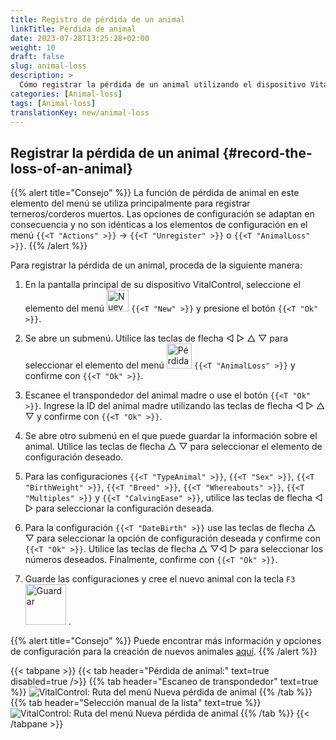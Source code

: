 ```yaml
---
title: Registro de pérdida de un animal
linkTitle: Pérdida de animal
date: 2023-07-28T13:25:28+02:00
weight: 10
draft: false
slug: animal-loss
description: >
  Cómo registrar la pérdida de un animal utilizando el dispositivo VitalControl.
categories: [Animal-loss]
tags: [Animal-loss]
translationKey: new/animal-loss
---
```

## Registrar la pérdida de un animal {#record-the-loss-of-an-animal}

{{% alert title="Consejo" %}}
La función de pérdida de animal en este elemento del menú se utiliza principalmente para registrar terneros/corderos muertos. Las opciones de configuración se adaptan en consecuencia y no son idénticas a los elementos de configuración en el menú `{{<T "Actions" >}}` -> `{{<T "Unregister" >}}` o `{{<T "AnimalLoss" >}}`.
{{% /alert %}}

Para registrar la pérdida de un animal, proceda de la siguiente manera:

1. En la pantalla principal de su dispositivo VitalControl, seleccione el elemento del menú <img src="/icons/main/new-animal.svg" width="35" align="bottom" alt="Nuevo animal" /> `{{<T "New" >}}` y presione el botón `{{<T "Ok" >}}`.

2. Se abre un submenú. Utilice las teclas de flecha ◁ ▷ △ ▽ para seleccionar el elemento del menú <img src="/icons/main/stillbirth.svg" width="40" align="bottom" alt="Pérdida de animal" /> `{{<T "AnimalLoss" >}}` y confirme con `{{<T "Ok" >}}`.

3. Escanee el transpondedor del animal madre o use el botón `{{<T "Ok" >}}`. Ingrese la ID del animal madre utilizando las teclas de flecha ◁ ▷ △ ▽ y confirme con `{{<T "Ok" >}}`.

4. Se abre otro submenú en el que puede guardar la información sobre el animal. Utilice las teclas de flecha △ ▽ para seleccionar el elemento de configuración deseado.

5. Para las configuraciones `{{<T "TypeAnimal" >}}`, `{{<T "Sex" >}}`, `{{<T "BirthWeight" >}}`, `{{<T "Breed" >}}`, `{{<T "Whereabouts" >}}`, `{{<T "Multiples" >}}` y `{{<T "CalvingEase" >}}`, utilice las teclas de flecha ◁ ▷ para seleccionar la configuración deseada.

6. Para la configuración `{{<T "DateBirth" >}}` use las teclas de flecha △ ▽ para seleccionar la opción de configuración deseada y confirme con `{{<T "Ok" >}}`. Utilice las teclas de flecha △ ▽◁ ▷ para seleccionar los números deseados. Finalmente, confirme con `{{<T "Ok" >}}`.

7. Guarde las configuraciones y cree el nuevo animal con la tecla `F3` &nbsp;<img src="/icons/footer/save_exit.svg" width="65" align="bottom" alt="Guardar" />&nbsp;.

{{% alert title="Consejo" %}}
Puede encontrar más información y opciones de configuración para la creación de nuevos animales [aquí](../../settings/animal-registration/).
{{% /alert %}}


{{< tabpane >}}
{{< tab header="Pérdida de animal:" text=true disabled=true />}}
{{% tab header="Escaneo de transpondedor" text=true %}}
![VitalControl: Ruta del menú Nueva pérdida de animal](../images/animalloss-scan.png "Registrar la pérdida de un animal")
{{% /tab %}}
{{% tab header="Selección manual de la lista" text=true %}}
![VitalControl: Ruta del menú Nueva pérdida de animal](../images/animalloss.png "Registrar la pérdida de un animal")
{{% /tab %}}
{{< /tabpane >}}
